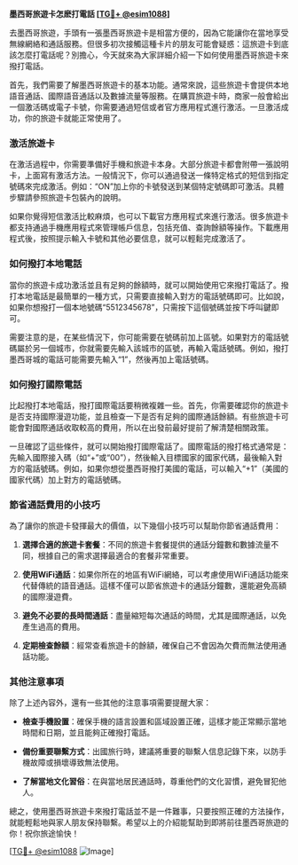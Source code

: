 **墨西哥旅遊卡怎麽打電話 [[TG💪+ @esim1088](https://t.me/s/esim1088)]**

去墨西哥旅遊，手頭有一張墨西哥旅遊卡是相當方便的，因為它能讓你在當地享受無線網絡和通話服務。但很多初次接觸這種卡片的朋友可能會疑惑：這旅遊卡到底該怎麼打電話呢？別擔心，今天就來為大家詳細介紹一下如何使用墨西哥旅遊卡來撥打電話。

首先，我們需要了解墨西哥旅遊卡的基本功能。通常來說，這些旅遊卡會提供本地語音通話、國際語音通話以及數據流量等服務。在購買旅遊卡時，商家一般會給出一個激活碼或電子卡號，你需要通過短信或者官方應用程式進行激活。一旦激活成功，你的旅遊卡就能正常使用了。

### **激活旅遊卡**
在激活過程中，你需要準備好手機和旅遊卡本身。大部分旅遊卡都會附帶一張說明卡，上面寫有激活方法。一般情況下，你可以通過發送一條特定格式的短信到指定號碼來完成激活。例如：“ON”加上你的卡號發送到某個特定號碼即可激活。具體步驟請參照旅遊卡包裝內的說明。

如果你覺得短信激活比較麻煩，也可以下載官方應用程式來進行激活。很多旅遊卡都支持通過手機應用程式來管理帳戶信息，包括充值、查詢餘額等操作。下載應用程式後，按照提示輸入卡號和其他必要信息，就可以輕鬆完成激活了。

### **如何撥打本地電話**
當你的旅遊卡成功激活並且有足夠的餘額時，就可以開始使用它來撥打電話了。撥打本地電話是最簡單的一種方式，只需要直接輸入對方的電話號碼即可。比如說，如果你想撥打一個本地號碼“5512345678”，只需按下這個號碼並按下呼叫鍵即可。

需要注意的是，在某些情況下，你可能需要在號碼前加上區號。如果對方的電話號碼屬於另一個城市，你就需要先輸入該城市的區號，再輸入電話號碼。例如，撥打墨西哥城的電話可能需要先輸入“1”，然後再加上電話號碼。

### **如何撥打國際電話**
比起撥打本地電話，撥打國際電話要稍微複雜一些。首先，你需要確認你的旅遊卡是否支持國際漫遊功能，並且檢查一下是否有足夠的國際通話餘額。有些旅遊卡可能會對國際通話收取較高的費用，所以在出發前最好提前了解清楚相關政策。

一旦確認了這些條件，就可以開始撥打國際電話了。國際電話的撥打格式通常是：先輸入國際接入碼（如“+”或“00”），然後輸入目標國家的國家代碼，最後輸入對方的電話號碼。例如，如果你想從墨西哥撥打美國的電話，可以輸入“+1”（美國的國家代碼）加上對方的電話號碼。

### **節省通話費用的小技巧**
為了讓你的旅遊卡發揮最大的價值，以下幾個小技巧可以幫助你節省通話費用：

1. **選擇合適的旅遊卡套餐**：不同的旅遊卡套餐提供的通話分鐘數和數據流量不同，根據自己的需求選擇最適合的套餐非常重要。
   
2. **使用WiFi通話**：如果你所在的地區有WiFi網絡，可以考慮使用WiFi通話功能來代替傳統的語音通話。這樣不僅可以節省旅遊卡的通話分鐘數，還能避免高額的國際漫遊費。

3. **避免不必要的長時間通話**：盡量縮短每次通話的時間，尤其是國際通話，以免產生過高的費用。

4. **定期檢查餘額**：經常查看旅遊卡的餘額，確保自己不會因為欠費而無法使用通話功能。

### **其他注意事項**
除了上述內容外，還有一些其他的注意事項需要提醒大家：

- **檢查手機設置**：確保手機的語言設置和區域設置正確，這樣才能正常顯示當地時間和日期，並且能夠正確撥打電話。
  
- **備份重要聯繫方式**：出國旅行時，建議將重要的聯繫人信息記錄下來，以防手機故障或損壞導致無法使用。

- **了解當地文化習俗**：在與當地居民通話時，尊重他們的文化習慣，避免冒犯他人。

總之，使用墨西哥旅遊卡來撥打電話並不是一件難事，只要按照正確的方法操作，就能輕鬆地與家人朋友保持聯繫。希望以上的介紹能幫助到即將前往墨西哥旅遊的你！祝你旅途愉快！

[[TG💪+ @esim1088](https://t.me/s/esim1088) ![Image](https://i.postimg.cc/4NQfJmqS/Snipaste-2025-05-13-00-14-12.png)]